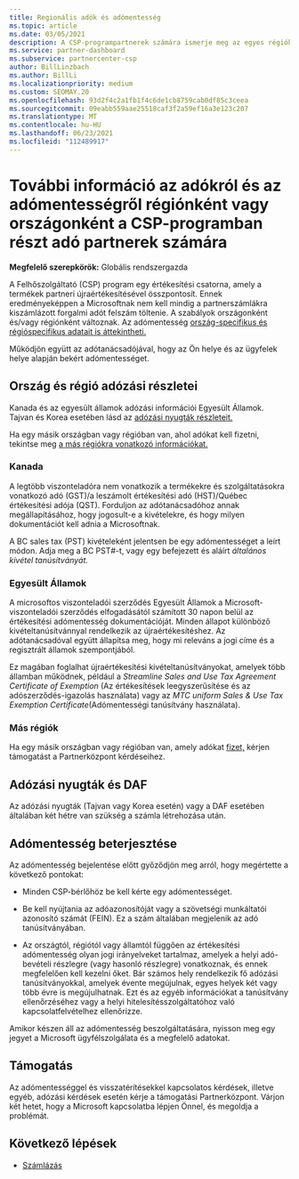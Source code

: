 ```yaml
---
title: Regionális adók és adómentesség
ms.topic: article
ms.date: 03/05/2021
description: A CSP-programpartnerek számára ismerje meg az egyes régiókra vonatkozó adózási felelősségeket, az adómentesség csp-értékesítésekbe való beküldése és az adózási kérdésekhez való támogatás nyújtására vonatkozó tudnivalókat.
ms.service: partner-dashboard
ms.subservice: partnercenter-csp
author: BillLinzbach
ms.author: BillLi
ms.localizationpriority: medium
ms.custom: SEOMAY.20
ms.openlocfilehash: 93d2f4c2a1fb1f4c6de1cb8759cab0df85c3ceea
ms.sourcegitcommit: 09eabb559aae25518caf3f2a59ef16a3e123c207
ms.translationtype: MT
ms.contentlocale: hu-HU
ms.lasthandoff: 06/23/2021
ms.locfileid: "112489917"
---
```

# <a name="read-about-taxes-and-tax-exemption-details-by-region-or-country-for-partners-in-the-csp-program"></a>További információ az adókról és az adómentességről régiónként vagy országonként a CSP-programban részt adó partnerek számára

**Megfelelő szerepkörök:** Globális rendszergazda

A Felhőszolgáltató (CSP) program egy értékesítési csatorna, amely a termékek partneri újraértékesítésével összpontosít. Ennek eredményeképpen a Microsoftnak nem kell mindig a partnerszámlákra kiszámlázott forgalmi adót felszám töltenie. A szabályok országonként és/vagy régiónként változnak. Az adómentesség [ország-specifikus és régióspecifikus adatait is áttekintheti.](#country-and-region-tax-details)

Működjön együtt az [](#file-a-tax-exemption) adótanácsadójával, hogy az Ön helye és az ügyfelek helye alapján bekért adómentességet.

## <a name="country-and-region-tax-details"></a>Ország és régió adózási részletei

Kanada és az egyesült államok adózási információi Egyesült Államok. Tajvan és Korea esetében lásd az [adózási nyugták részleteit.](#tax-receipts-and-daf)

Ha egy másik országban vagy régióban van, ahol adókat kell fizetni, tekintse meg [a más régiókra vonatkozó információkat.](#other-regions)


### <a name="canada"></a>Kanada

A legtöbb viszonteladóra nem vonatkozik a termékekre és szolgáltatásokra vonatkozó adó (GST)/a leszámolt értékesítési adó (HST)/Québec értékesítési adója (QST). Forduljon az adótanácsadóhoz annak megállapításához, hogy jogosult-e a kivételekre, és hogy milyen dokumentációt kell adnia a Microsoftnak.

A BC sales tax (PST) kivételeként jelentsen be egy adómentességet a leírt módon. Adja meg a BC PST#-t, vagy egy befejezett és aláírt *általános kivétel tanúsítványát.*

### <a name="united-states"></a>Egyesült Államok

A microsoftos viszonteladói szerződés Egyesült Államok a Microsoft-viszonteladói szerződés elfogadásától számított 30 napon belül az értékesítési adómentesség dokumentációját. Minden állapot különböző kivételtanúsítvánnyal rendelkezik az újraértékesítéshez. Az adótanácsadóval együtt állapítsa meg, hogy mi releváns a jogi címe és a regisztrált államok szempontjából.

Ez magában foglalhat újraértékesítési kivételtanúsítványokat, amelyek több államban működnek, például a *Streamline Sales* *and Use Tax Agreement Certificate of Exemption* (Az értékesítések leegyszerűsítése és az adószerződés-igazolás használata) vagy az *MTC uniform Sales & Use Tax Exemption Certificate*(Adómentességi tanúsítvány használata).

### <a name="other-regions"></a>Más régiók

Ha egy másik országban vagy régióban van, amely adókat [fizet,](#support) kérjen támogatást a Partnerközpont kérdéseihez.

## <a name="tax-receipts-and-daf"></a>Adózási nyugták és DAF

Az adózási nyugták (Tajvan vagy Korea esetén) vagy a DAF esetében általában két hétre van szükség a számla létrehozása után.

## <a name="file-a-tax-exemption"></a>Adómentesség beterjesztése

Az adómentesség bejelentése előtt győződjön meg arról, hogy megértette a következő pontokat:

- Minden CSP-bérlőhöz be kell kérte egy adómentességet.

- Be kell nyújtania az adóazonosítóját vagy a szövetségi munkáltatói azonosító számát (FEIN). Ez a szám általában megjelenik az adó tanúsítványában.

- Az országtól, régiótól vagy államtól függően az értékesítési adómentesség olyan jogi irányelveket tartalmaz, amelyek a helyi adó-bevételi részlegre (vagy hasonló részlegre) vonatkoznak, és ennek megfelelően kell kezelni őket. Bár számos hely rendelkezik fő adózási tanúsítványokkal, amelyek évente megújulnak, egyes helyek két vagy több évre is megújulhatnak. Ezt és az egyéb információkat a tanúsítvány ellenőrzéséhez vagy a helyi hitelesítésszolgáltatóhoz való kapcsolatfelvételhez ellenőrizze.

Amikor készen áll az adómentesség beszolgáltatására, [](https://partner.microsoft.com/dashboard/support/csp/servicerequests/create?stage=2&topicid=92930319-ced6-c18b-d7a6-d62b22d60aa5) nyisson meg egy jegyet a Microsoft ügyfélszolgálata és a megfelelő adatokat.

## <a name="support"></a>Támogatás

Az adómentességgel és visszatérítésekkel kapcsolatos kérdések, illetve egyéb, adózási kérdések esetén kérje a támogatási Partnerközpont. Várjon két hetet, hogy a Microsoft kapcsolatba lépjen Önnel, és megoldja a problémát.

## <a name="next-steps"></a>Következő lépések

- [Számlázás](billing.md)
